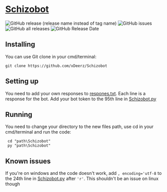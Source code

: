 # [Schizobot](https://discord.com/api/oauth2/authorize?client_id=725041777211342910&permissions=117760&scope=bot)
![GitHub release (release name instead of tag name)](https://img.shields.io/github/v/release/xDeerz/Schizobot?include_prereleases) ![GitHub issues](https://img.shields.io/github/issues/xDeerz/Schizobot) ![GitHub all releases](https://img.shields.io/github/downloads/xDeerz/Schizobot/total) ![GitHub Release Date](https://img.shields.io/github/release-date/xDeerz/Schizobot)
 
 ## Installing
You can use Git clone in your cmd/terminal:
```
git clone https://github.com/xDeerz/Schizobot
```

## Setting up
You need to add your own responses to [respones.txt](https://github.com/xDeerz/Schizobot/blob/main/responses.txt).
Each line is a response for the bot. Add your bot token to the 95th line in [Schizobot.py](https://github.com/xDeerz/Schizobot/blob/b337c28aee4d6825f38f3482e688424f632011f2/Schizobot.py#L95)

## Running
You need to change your directory to the new files path, use cd in your cmd/terminal and run the code:
```
 cd "path\Schizobot"
 py "path\Schizobot"
```
## Known issues
If you're on windows and the code doesn't work, add ```, encoding='utf-8``` to the 24th line in [Schizobot.py](https://github.com/xDeerz/Schizobot/blob/b337c28aee4d6825f38f3482e688424f632011f2/Schizobot.py#L24) after ```'r'```. This shouldn't be an issue on linux though   
